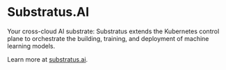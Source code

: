 # Substratus.AI

Your cross-cloud AI substrate: Substratus extends the Kubernetes control plane
to orchestrate the building, training, and deployment of machine learning
models.

Learn more at [substratus.ai](https://www.substratus.ai).
